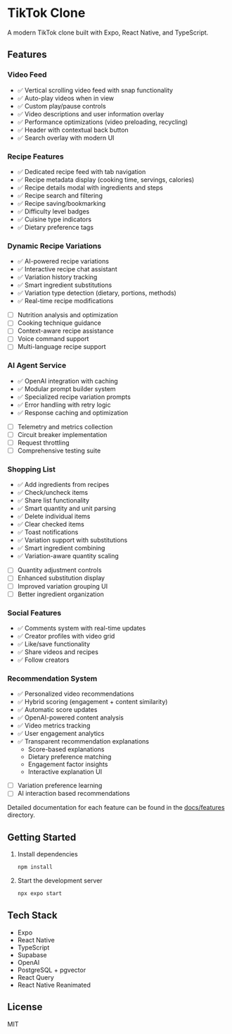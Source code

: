 # TikTok Clone

A modern TikTok clone built with Expo, React Native, and TypeScript.

## Features

### Video Feed
- ✅ Vertical scrolling video feed with snap functionality
- ✅ Auto-play videos when in view
- ✅ Custom play/pause controls
- ✅ Video descriptions and user information overlay
- ✅ Performance optimizations (video preloading, recycling)
- ✅ Header with contextual back button
- ✅ Search overlay with modern UI

### Recipe Features
- ✅ Dedicated recipe feed with tab navigation
- ✅ Recipe metadata display (cooking time, servings, calories)
- ✅ Recipe details modal with ingredients and steps
- ✅ Recipe search and filtering
- ✅ Recipe saving/bookmarking
- ✅ Difficulty level badges
- ✅ Cuisine type indicators
- ✅ Dietary preference tags

### Dynamic Recipe Variations
- ✅ AI-powered recipe variations
- ✅ Interactive recipe chat assistant
- ✅ Variation history tracking
- ✅ Smart ingredient substitutions
- ✅ Variation type detection (dietary, portions, methods)
- ✅ Real-time recipe modifications
- [ ] Nutrition analysis and optimization
- [ ] Cooking technique guidance
- [ ] Context-aware recipe assistance
- [ ] Voice command support
- [ ] Multi-language recipe support

### AI Agent Service
- ✅ OpenAI integration with caching
- ✅ Modular prompt builder system
- ✅ Specialized recipe variation prompts
- ✅ Error handling with retry logic
- ✅ Response caching and optimization
- [ ] Telemetry and metrics collection
- [ ] Circuit breaker implementation
- [ ] Request throttling
- [ ] Comprehensive testing suite

### Shopping List
- ✅ Add ingredients from recipes
- ✅ Check/uncheck items
- ✅ Share list functionality
- ✅ Smart quantity and unit parsing
- ✅ Delete individual items
- ✅ Clear checked items
- ✅ Toast notifications
- ✅ Variation support with substitutions
- ✅ Smart ingredient combining
- ✅ Variation-aware quantity scaling
- [ ] Quantity adjustment controls
- [ ] Enhanced substitution display
- [ ] Improved variation grouping UI
- [ ] Better ingredient organization

### Social Features
- ✅ Comments system with real-time updates
- ✅ Creator profiles with video grid
- ✅ Like/save functionality
- ✅ Share videos and recipes
- ✅ Follow creators

### Recommendation System
- ✅ Personalized video recommendations
- ✅ Hybrid scoring (engagement + content similarity)
- ✅ Automatic score updates
- ✅ OpenAI-powered content analysis
- ✅ Video metrics tracking
- ✅ User engagement analytics
- ✅ Transparent recommendation explanations
  - Score-based explanations
  - Dietary preference matching
  - Engagement factor insights
  - Interactive explanation UI
- [ ] Variation preference learning
- [ ] AI interaction based recommendations

Detailed documentation for each feature can be found in the [docs/features](docs/features) directory.

## Getting Started

1. Install dependencies
   ```bash
   npm install
   ```

2. Start the development server
   ```bash
   npx expo start
   ```

## Tech Stack
- Expo
- React Native
- TypeScript
- Supabase
- OpenAI
- PostgreSQL + pgvector
- React Query
- React Native Reanimated


## License
MIT
